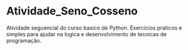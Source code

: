 # Atividade_Seno_Cosseno

Atividade seguencial do curso basico de Python.
Exercicios praticos e simples para ajudar na logica e desenvolvimento de tecnicas de programação.

